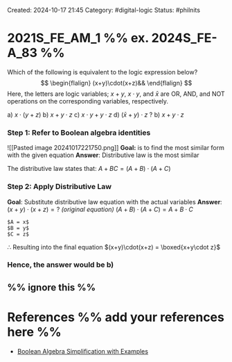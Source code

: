 Created: 2024-10-17 21:45
Category:  #digital-logic 
Status: #philnits



# 2021S_FE_AM_1 %% ex. 2024S_FE-A_83 %%

Which of the following is equivalent to the logic expression below?
$$
\begin{flalign}
(x+y)\cdot(x+z)&&
\end{flalign}
$$
Here, the letters are logic variables; $x+y$, $x\cdot y$, and $\bar{x}$ are OR, AND, and NOT operations on the corresponding variables, respectively.

a) $x\cdot(y+z)$
b) $x+y\cdot z$
c) $x\cdot y+y\cdot z$
d) $(\bar{x}+y)\cdot z$
? 
b) $x+y\cdot z$
### Step 1: Refer to Boolean algebra identities

![[Pasted image 20241017221750.png]]
**Goal:** is to find the most similar form with the given equation
**Answer**: Distributive law is the most similar

The distributive law states that:
$A+BC = (A+B)\cdot(A+C)$

### Step 2: Apply Distributive Law

**Goal**: Substitute distributive law equation with the actual variables
**Answer**:
	$(x+y)\cdot(x+z) = ?$      *(original equation)*
	$(A+B)\cdot(A+C) = A+B\cdot C$

	$A = x$
	$B = y$
	$C = z$

$\therefore$ Resulting into the final equation
$(x+y)\cdot(x+z) = \boxed{x+y\cdot z}$

### Hence, the answer would be **b)**

%% ignore this %%
---









# References %% add your references here %%
- [Boolean Algebra Simplification with Examples](https://www.electronics-tutorials.ws/boolean/boolean-algebra-simplification.html)